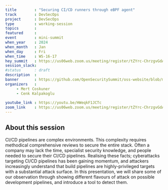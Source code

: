 ```yaml
---
title        : "Securing CI/CD runners through eBPF agent"
track        : DevSecOps
project      : DevSecOps
type         : working-session
topics       :
featured     :
event        : mini-summit
when_year    : 2024
when_month   : Jan
when_day     : Fri
when_time    : WS-16-17
hey_summit   : https://us06web.zoom.us/meeting/register/tZYrc-ChrzgvGdAJA2A3Hpbgxq3FamYWD8w-
session_slack:
#status      : draft
description  :
banner       : https://github.com/OpenSecuritySummit/oss-website/blob/main/content/sessions/2024/mini-summits/Jan/banners/Securing%20CI-CD%20runners.jpeg?raw=true
organizers   :
     - Mert Coskuner
     - Cenk Kalpakoglu
     
youtube_link : https://youtu.be/HWeqkF1JCTc
zoom_link    : https://us06web.zoom.us/meeting/register/tZYrc-ChrzgvGdAJA2A3Hpbgxq3FamYWD8w-
---
```


## About this session
CI/CD pipelines are complex environments. This complexity requires methodical comprehensive reviews to secure the entire stack. Often a company may lack the time, specialist security knowledge, and people needed to secure their CI/CD pipelines. Realising these facts; cyberattacks targeting CI/CD pipelines has been gaining momentum, and attackers increasingly understand that build pipelines are highly-privileged targets with a substantial attack surface. In this presentation, we will share some of our observation through showing different flavours of attack on possible development pipelines, and introduce a tool to detect them.

